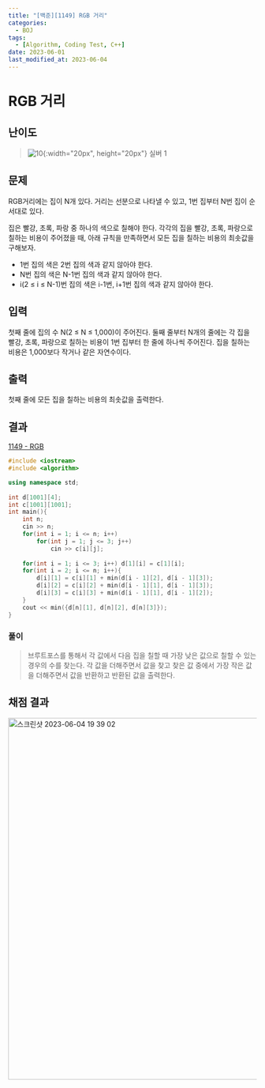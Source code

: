 ```yaml
---
title: "[백준][1149] RGB 거리"
categories:
  - BOJ
tags:
  - [Algorithm, Coding Test, C++]
date: 2023-06-01
last_modified_at: 2023-06-04
---
```

# RGB 거리
## 난이도
> ![10](https://github.com/ihmmaru99/ihmmaru99.github.io/assets/109266664/1725e8ac-be34-44d1-a4db-174d0a2cd0dd){:width="20px", height="20px"} <span style="color:#585858"> 실버 1</span>

## 문제
RGB거리에는 집이 N개 있다. 거리는 선분으로 나타낼 수 있고, 1번 집부터 N번 집이 순서대로 있다.

집은 빨강, 초록, 파랑 중 하나의 색으로 칠해야 한다. 각각의 집을 빨강, 초록, 파랑으로 칠하는 비용이 주어졌을 때, 아래 규칙을 만족하면서 모든 집을 칠하는 비용의 최솟값을 구해보자.

- 1번 집의 색은 2번 집의 색과 같지 않아야 한다.
- N번 집의 색은 N-1번 집의 색과 같지 않아야 한다.
- i(2 ≤ i ≤ N-1)번 집의 색은 i-1번, i+1번 집의 색과 같지 않아야 한다.

## 입력
첫째 줄에 집의 수 N(2 ≤ N ≤ 1,000)이 주어진다. 둘째 줄부터 N개의 줄에는 각 집을 빨강, 초록, 파랑으로 칠하는 비용이 1번 집부터 한 줄에 하나씩 주어진다. 집을 칠하는 비용은 1,000보다 작거나 같은 자연수이다.
## 출력
첫째 줄에 모든 집을 칠하는 비용의 최솟값을 출력한다.
## 결과

[1149 - RGB](https://github.com/ihmmaru99/BOJ/blob/main/1149/1149.cpp)
```c++
#include <iostream>
#include <algorithm>

using namespace std;
 
int d[1001][4];
int c[1001][1001];
int main(){
    int n;
    cin >> n;
    for(int i = 1; i <= n; i++)
        for(int j = 1; j <= 3; j++)
            cin >> c[i][j];
 
    for(int i = 1; i <= 3; i++) d[1][i] = c[1][i];
    for(int i = 2; i <= n; i++){
        d[i][1] = c[i][1] + min(d[i - 1][2], d[i - 1][3]); 
        d[i][2] = c[i][2] + min(d[i - 1][1], d[i - 1][3]);
        d[i][3] = c[i][3] + min(d[i - 1][1], d[i - 1][2]);
    }
    cout << min({d[n][1], d[n][2], d[n][3]});
}
```

### 풀이
> 브루트포스를 통해서 각 값에서 다음 집을 칠할 때 가장 낮은 값으로 칠할 수 있는 경우의 수를 찾는다. 각 값을 더해주면서 값을 찾고 찾은 값 중에서 가장 작은 값을 더해주면서 값을 반환하고 반환된 값을 출력한다.

## 채점 결과
<img width="732" alt="스크린샷 2023-06-04 19 39 02" src="https://github.com/ihmmaru99/BOJ/assets/109266664/b905459f-f152-4ab1-91c8-668f8237c152">
